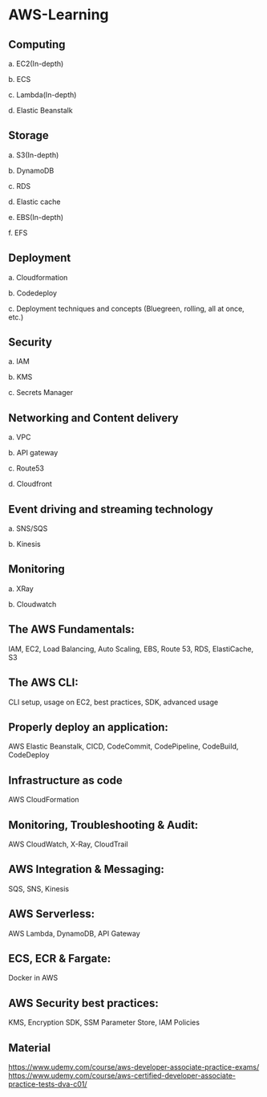 # AWS-Learning

## Computing
a. EC2(In-depth)

b. ECS

c. Lambda(In-depth)

d. Elastic Beanstalk

## Storage
a. S3(In-depth)

b. DynamoDB

c. RDS

d. Elastic cache

e. EBS(In-depth)

f. EFS

## Deployment
a. Cloudformation

b. Codedeploy

c. Deployment techniques and concepts (Bluegreen, rolling, all at once, etc.)

## Security
a. IAM

b. KMS

c. Secrets Manager

## Networking and Content delivery
a. VPC

b. API gateway

c. Route53

d. Cloudfront

## Event driving and streaming technology
a. SNS/SQS

b. Kinesis

## Monitoring
a. XRay

b. Cloudwatch


## The AWS Fundamentals: 

IAM, EC2, Load Balancing, Auto Scaling, EBS, Route 53, RDS, ElastiCache, S3

## The AWS CLI: 

CLI setup, usage on EC2, best practices, SDK, advanced usage

## Properly deploy an application: 

AWS Elastic Beanstalk, CICD, CodeCommit, CodePipeline, CodeBuild, CodeDeploy

## Infrastructure as code 
AWS CloudFormation

## Monitoring, Troubleshooting & Audit: 
AWS CloudWatch, X-Ray, CloudTrail

## AWS Integration & Messaging: 
SQS, SNS, Kinesis

## AWS Serverless: 
AWS Lambda, DynamoDB, API Gateway

## ECS, ECR & Fargate: 
Docker in AWS

## AWS Security best practices: 
KMS, Encryption SDK, SSM Parameter Store, IAM Policies


## Material

https://www.udemy.com/course/aws-developer-associate-practice-exams/ 
https://www.udemy.com/course/aws-certified-developer-associate-practice-tests-dva-c01/
